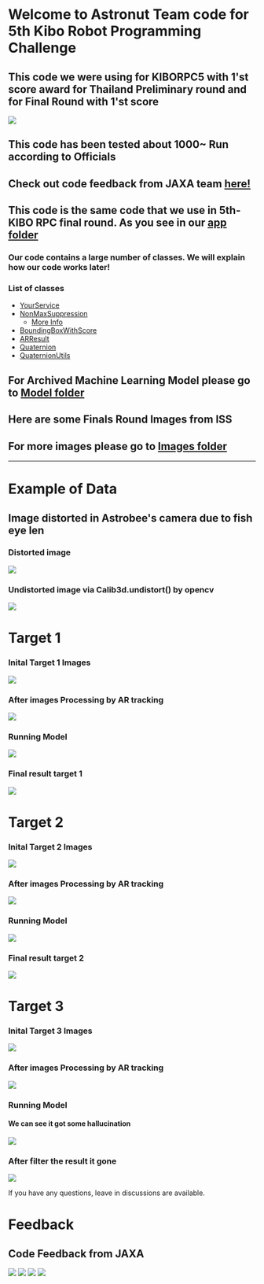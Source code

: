 # Welcome to Astronut Team code for 5th Kibo Robot Programming Challenge
## This code we were using for KIBORPC5 with 1'st score award for Thailand Preliminary round and for Final Round with 1'st score 
<img src="/Readme Images/Awards.jpg">


## This code has been tested about 1000~ Run according to Officials
## Check out code feedback from JAXA team <a href="#feedback"> here! </a>

## This code is the same code that we use in 5th-KIBO RPC final round. As you see in our [app folder](app/src/main/java/jp/jaxa/iss/kibo/rpc/thailand) <br />
### Our code contains a large number of classes. We will explain how our code works later! 
### List of classes 
- [YourService](app/src/main/java/jp/jaxa/iss/kibo/rpc/thailand/YourService.java) 
- [NonMaxSuppression](app/src/main/java/jp/jaxa/iss/kibo/rpc/thailand/NonMaxSuppression.java)
  - [More Info](https://github.com/KIBO-Astronut/5th-KIBO/blob/main/explain_class/Readme_Text/NMS.md)
- [BoundingBoxWithScore](app/src/main/java/jp/jaxa/iss/kibo/rpc/thailand/BoundingBoxWithScore.java) 
- [ARResult](app/src/main/java/jp/jaxa/iss/kibo/rpc/thailand/ARResult.java) 
- [Quaternion](app/src/main/java/jp/jaxa/iss/kibo/rpc/thailand/Quaternion.java) 
- [QuaternionUtils](app/src/main/java/jp/jaxa/iss/kibo/rpc/thailand/QuaternionUtils.java) 

## For Archived Machine Learning Model please go to [Model folder](https://github.com/KIBO-Astronut/5th-KIBO/tree/main/Tensorflow%20Lite%20model) 
## Here are some Finals Round Images from ISS
## For more images please go to [Images folder](https://github.com/KIBO-Astronut/5th-KIBO/tree/main/Readme%20Images/ImageFromISS)

---
# Example of Data

## Image distorted in Astrobee's camera due to fish eye len
### Distorted image

<img src="Readme Images/ImageFromISS/EMR-2.png"> 

### Undistorted image via Calib3d.undistort() by opencv


<img src="Readme Images/ImageFromISS/Pre-2.png"> 



# Target 1
### Inital Target 1 Images

<img src="Readme Images/ImageFromISS/Pre-1.png">

### After images Processing by AR tracking

<img src="Readme Images/ImageFromISS/post_1.png">

### Running Model

<img src="Readme Images/ImageFromISS/before_iou_1.png">

### Final result target 1

<img src="Readme Images/ImageFromISS/after_iou_1.png">


# Target 2
### Inital Target 2 Images

<img src="Readme Images/ImageFromISS/Pre-2.png">

### After images Processing by AR tracking

<img src="Readme Images/ImageFromISS/post_2.png">

### Running Model

<img src="Readme Images/ImageFromISS/before_iou_2.png">

### Final result target 2

<img src="Readme Images/ImageFromISS/after_iou_2.png">

# Target 3
### Inital Target 3 Images

<img src="Readme Images/ImageFromISS/Pre-3.png">

### After images Processing by AR tracking

<img src="Readme Images/ImageFromISS/post_3.png">

### Running Model
#### We can see it got some hallucination
<img src="Readme Images/ImageFromISS/before_iou_3.png">


### After filter the result it gone

<img src="Readme Images/ImageFromISS/after_iou_3.png">

If you have any questions, leave in discussions are available.

# Feedback
## Code Feedback from JAXA
<img src="Readme Images/thailand_Feedback/Slide1.png">
<img src="Readme Images/thailand_Feedback/Slide2.png">
<img src="Readme Images/thailand_Feedback/Slide3.png">
<img src="Readme Images/thailand_Feedback/Slide4.png">



